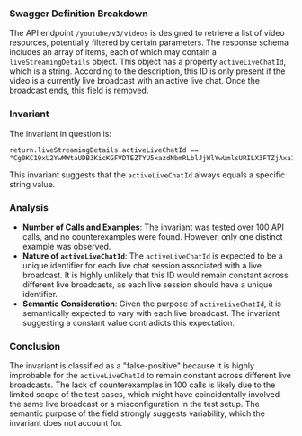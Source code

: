 ### Swagger Definition Breakdown
The API endpoint `/youtube/v3/videos` is designed to retrieve a list of video resources, potentially filtered by certain parameters. The response schema includes an array of items, each of which may contain a `liveStreamingDetails` object. This object has a property `activeLiveChatId`, which is a string. According to the description, this ID is only present if the video is a currently live broadcast with an active live chat. Once the broadcast ends, this field is removed.

### Invariant
The invariant in question is:
```
return.liveStreamingDetails.activeLiveChatId == "Cg0KC19xU2YwMWtaUDB3KicKGFVDTEZTYU5xazdNbmRLblJjWlYwUmlsURILX3FTZjAxa1pQMHc"
```
This invariant suggests that the `activeLiveChatId` always equals a specific string value.

### Analysis
- **Number of Calls and Examples**: The invariant was tested over 100 API calls, and no counterexamples were found. However, only one distinct example was observed.
- **Nature of `activeLiveChatId`**: The `activeLiveChatId` is expected to be a unique identifier for each live chat session associated with a live broadcast. It is highly unlikely that this ID would remain constant across different live broadcasts, as each live session should have a unique identifier.
- **Semantic Consideration**: Given the purpose of `activeLiveChatId`, it is semantically expected to vary with each live broadcast. The invariant suggesting a constant value contradicts this expectation.

### Conclusion
The invariant is classified as a "false-positive" because it is highly improbable for the `activeLiveChatId` to remain constant across different live broadcasts. The lack of counterexamples in 100 calls is likely due to the limited scope of the test cases, which might have coincidentally involved the same live broadcast or a misconfiguration in the test setup. The semantic purpose of the field strongly suggests variability, which the invariant does not account for.

